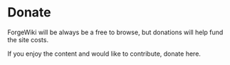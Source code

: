 # Donate

ForgeWiki will be always be a free to browse, but donations will help fund the site costs.&#x20;

If you enjoy the content and would like to contribute, donate here.



